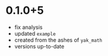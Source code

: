# 0.1.0+5
- fix analysis
- updated `example`
- created from the ashes of `yak_math`
- versions up-to-date